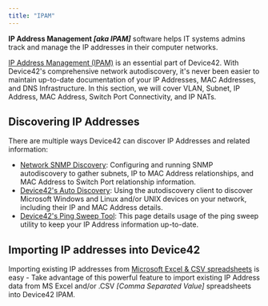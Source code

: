 ```yaml
---
title: "IPAM"
---
```


**IP Address Management _\[aka IPAM\]_** software helps IT systems admins track and manage the IP addresses in their computer networks.

[IP Address Management (IPAM)](https://www.device42.com/features/ip-address-management/) is an essential part of Device42. With Device42's comprehensive network autodiscovery, it's never been easier to maintain up-to-date documentation of your IP Addresses, MAC Addresses, and DNS Infrastructure. In this section, we will cover VLAN, Subnet, IP Address, MAC Address, Switch Port Connectivity, and IP NATs.

## Discovering IP Addresses

There are multiple ways Device42 can discover IP Addresses and related information:

- [Network SNMP Discovery](auto-discovery/network-auto-discovery.mdx): Configuring and running SNMP autodiscovery to gather subnets, IP to MAC Address relationships, and MAC Address to Switch Port relationship information.
- [Device42's Auto Discovery](auto-discovery/windows-and-hyper-v-auto-discovery.md): Using the autodiscovery client to discover Microsoft Windows and Linux and/or UNIX devices on your network, including their IP and MAC Address details.
- [Device42's Ping Sweep Tool](auto-discovery/d42-ping-sweep.md): This page details usage of the ping sweep utility to keep your IP Address information up-to-date.

## Importing IP addresses into Device42

Importing existing IP addresses from [Microsoft Excel & CSV spreadsheets](getstarted/importing-data-from-existing-spreadsheets.mdx) is easy - Take advantage of this powerful feature to import existing IP Address data from MS Excel and/or .CSV _\[Comma Separated Value\]_ spreadsheets into Device42 IPAM.
